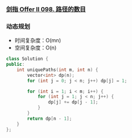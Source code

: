 ### [剑指 Offer II 098. 路径的数目](https://leetcode.cn/problems/2AoeFn/)

### 动态规划

- 时间复杂度：O(mn)
- 空间复杂度：O(n)

```c++
class Solution {
public:
    int uniquePaths(int m, int n) {
        vector<int> dp(n);
        for (int j = 0; j < n; j++) dp[j] = 1;

        for (int i = 1; i < m; i++) {
            for (int j = 1; j < n; j++) {
                dp[j] += dp[j - 1];
            }
        }
        return dp[n - 1];
    }
};
```
